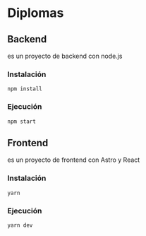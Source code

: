 # Diplomas

## Backend
es un proyecto de backend con node.js

### Instalación

```
npm install
```

### Ejecución

```
npm start
```

## Frontend
es un proyecto de frontend con Astro y React

### Instalación

```
yarn
```

### Ejecución

```
yarn dev
```